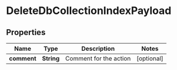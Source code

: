 

# DeleteDbCollectionIndexPayload


## Properties

Name | Type | Description | Notes
------------ | ------------- | ------------- | -------------
**comment** | **String** | Comment for the action |  [optional]




